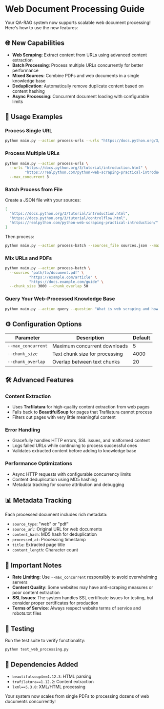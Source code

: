 # Web Document Processing Guide

Your QA-RAG system now supports scalable web document processing! Here's how to use the new features:

## 🌐 New Capabilities

- **Web Scraping**: Extract content from URLs using advanced content extraction
- **Batch Processing**: Process multiple URLs concurrently for better performance  
- **Mixed Sources**: Combine PDFs and web documents in a single knowledge base
- **Deduplication**: Automatically remove duplicate content based on content hashing
- **Async Processing**: Concurrent document loading with configurable limits

## 📖 Usage Examples

### Process Single URL
```bash
python main.py --action process-urls --urls "https://docs.python.org/3/tutorial/introduction.html"
```

### Process Multiple URLs
```bash
python main.py --action process-urls \
  --urls "https://docs.python.org/3/tutorial/introduction.html" \
         "https://realpython.com/python-web-scraping-practical-introduction/" \
  --max_concurrent 3
```

### Batch Process from File
Create a JSON file with your sources:
```json
[
  "https://docs.python.org/3/tutorial/introduction.html",
  "https://docs.python.org/3/tutorial/controlflow.html",
  "https://realpython.com/python-web-scraping-practical-introduction/"
]
```

Then process:
```bash
python main.py --action process-batch --sources_file sources.json --max_concurrent 5
```

### Mix URLs and PDFs
```bash
python main.py --action process-batch \
  --sources "path/to/document.pdf" \
           "https://example.com/article" \
           "https://docs.example.com/guide" \
  --chunk_size 3000 --chunk_overlap 50
```

### Query Your Web-Processed Knowledge Base
```bash
python main.py --action query --question "What is web scraping and how does Python support it?"
```

## ⚙️ Configuration Options

| Parameter | Description | Default |
|-----------|-------------|---------|
| `--max_concurrent` | Maximum concurrent downloads | 5 |
| `--chunk_size` | Text chunk size for processing | 4000 |
| `--chunk_overlap` | Overlap between text chunks | 20 |

## 🛠 Advanced Features

### Content Extraction
- Uses **Trafilatura** for high-quality content extraction from web pages
- Falls back to **BeautifulSoup** for pages that Trafilatura cannot process
- Filters out pages with very little meaningful content

### Error Handling
- Gracefully handles HTTP errors, SSL issues, and malformed content
- Logs failed URLs while continuing to process successful ones
- Validates extracted content before adding to knowledge base

### Performance Optimizations
- Async HTTP requests with configurable concurrency limits
- Content deduplication using MD5 hashing
- Metadata tracking for source attribution and debugging

## 📊 Metadata Tracking

Each processed document includes rich metadata:
- `source_type`: "web" or "pdf"
- `source_url`: Original URL for web documents
- `content_hash`: MD5 hash for deduplication
- `processed_at`: Processing timestamp
- `title`: Extracted page title
- `content_length`: Character count

## 🚨 Important Notes

- **Rate Limiting**: Use `--max_concurrent` responsibly to avoid overwhelming servers
- **Content Quality**: Some websites may have anti-scraping measures or poor content extraction
- **SSL Issues**: The system handles SSL certificate issues for testing, but consider proper certificates for production
- **Terms of Service**: Always respect website terms of service and robots.txt files

## 🧪 Testing

Run the test suite to verify functionality:
```bash
python test_web_processing.py
```

## 🔧 Dependencies Added
- `beautifulsoup4==4.12.3`: HTML parsing
- `trafilatura==1.12.2`: Content extraction  
- `lxml==5.3.0`: XML/HTML processing

Your system now scales from single PDFs to processing dozens of web documents concurrently!